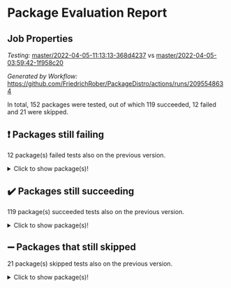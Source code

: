 # Package Evaluation Report

## Job Properties

*Testing:* [master/2022-04-05-11:13:13-368d4237](https://github.com/FriedrichRober/PackageDistro/blob/data/reports/master/2022-04-05-11:13:13-368d4237) vs [master/2022-04-05-03:59:42-1f958c20](https://github.com/FriedrichRober/PackageDistro/blob/data/reports/master/2022-04-05-03:59:42-1f958c20)

*Generated by Workflow:* https://github.com/FriedrichRober/PackageDistro/actions/runs/2095548634

In total, 152 packages were tested, out of which 119 succeeded, 12 failed and 21 were skipped.

## :exclamation: Packages still failing

12 package(s) failed tests also on the previous version.<details> <summary>Click to show package(s)!</summary>

- fining 1.4.1 [(failure)](https://github.com/FriedrichRober/PackageDistro/runs/5831937529?check_suite_focus=true)<br>
- francy 1.2.4 [(failure)](https://github.com/FriedrichRober/PackageDistro/runs/5831937960?check_suite_focus=true)<br>
- hap 1.38 [(failure)](https://github.com/FriedrichRober/PackageDistro/runs/5831938548?check_suite_focus=true)<br>
- normalizinterface 1.3.2 [(failure)](https://github.com/FriedrichRober/PackageDistro/runs/5831940049?check_suite_focus=true)<br>
- packagemanager 1.2 [(failure)](https://github.com/FriedrichRober/PackageDistro/runs/5831940334?check_suite_focus=true)<br>
- rcwa 4.6.4 [(failure)](https://github.com/FriedrichRober/PackageDistro/runs/5831941069?check_suite_focus=true)<br>
- recog 1.3.2 [(failure)](https://github.com/FriedrichRober/PackageDistro/runs/5831941160?check_suite_focus=true)<br>
- semigroups 4.0.0 [(failure)](https://github.com/FriedrichRober/PackageDistro/runs/5831941446?check_suite_focus=true)<br>
- transgrp 3.6.1 [(failure)](https://github.com/FriedrichRober/PackageDistro/runs/5831942429?check_suite_focus=true)<br>
- unitlib 4.0.0 [(failure)](https://github.com/FriedrichRober/PackageDistro/runs/5831942671?check_suite_focus=true)<br>
- wedderga 4.10.1 [(failure)](https://github.com/FriedrichRober/PackageDistro/runs/5831942910?check_suite_focus=true)<br>
- yangbaxter 0.9.0 [(failure)](https://github.com/FriedrichRober/PackageDistro/runs/5831943092?check_suite_focus=true)<br>
</details>

## :heavy_check_mark: Packages still succeeding

119 package(s) succeeded tests also on the previous version.<details> <summary>Click to show package(s)!</summary>

- ace 5.4 [(success)](https://github.com/FriedrichRober/PackageDistro/runs/5831935510?check_suite_focus=true)<br>
- aclib 1.3.2 [(success)](https://github.com/FriedrichRober/PackageDistro/runs/5831935574?check_suite_focus=true)<br>
- agt 0.2 [(success)](https://github.com/FriedrichRober/PackageDistro/runs/5831935626?check_suite_focus=true)<br>
- alnuth 3.2.0 [(success)](https://github.com/FriedrichRober/PackageDistro/runs/5831935692?check_suite_focus=true)<br>
- anupq 3.2.6 [(success)](https://github.com/FriedrichRober/PackageDistro/runs/5831935749?check_suite_focus=true)<br>
- atlasrep 2.1.2 [(success)](https://github.com/FriedrichRober/PackageDistro/runs/5831935816?check_suite_focus=true)<br>
- autodoc 2022.03.10 [(success)](https://github.com/FriedrichRober/PackageDistro/runs/5831935887?check_suite_focus=true)<br>
- automata 1.15 [(success)](https://github.com/FriedrichRober/PackageDistro/runs/5831935943?check_suite_focus=true)<br>
- automgrp 1.3.2 [(success)](https://github.com/FriedrichRober/PackageDistro/runs/5831935998?check_suite_focus=true)<br>
- autpgrp 1.10.2 [(success)](https://github.com/FriedrichRober/PackageDistro/runs/5831936060?check_suite_focus=true)<br>
- cap 2022.03-08 [(success)](https://github.com/FriedrichRober/PackageDistro/runs/5831936113?check_suite_focus=true)<br>
- caratinterface 2.3.3 [(success)](https://github.com/FriedrichRober/PackageDistro/runs/5831936168?check_suite_focus=true)<br>
- cddinterface 2020.06.24 [(success)](https://github.com/FriedrichRober/PackageDistro/runs/5831936229?check_suite_focus=true)<br>
- circle 1.6.4 [(success)](https://github.com/FriedrichRober/PackageDistro/runs/5831936291?check_suite_focus=true)<br>
- cohomolo 1.6.10 [(success)](https://github.com/FriedrichRober/PackageDistro/runs/5831936347?check_suite_focus=true)<br>
- congruence 1.2.3 [(success)](https://github.com/FriedrichRober/PackageDistro/runs/5831936417?check_suite_focus=true)<br>
- crime 1.6 [(success)](https://github.com/FriedrichRober/PackageDistro/runs/5831936469?check_suite_focus=true)<br>
- crisp 1.4.5 [(success)](https://github.com/FriedrichRober/PackageDistro/runs/5831936516?check_suite_focus=true)<br>
- crypting 0.10 [(success)](https://github.com/FriedrichRober/PackageDistro/runs/5831936565?check_suite_focus=true)<br>
- cryst 4.1.24 [(success)](https://github.com/FriedrichRober/PackageDistro/runs/5831936626?check_suite_focus=true)<br>
- crystcat 1.1.9 [(success)](https://github.com/FriedrichRober/PackageDistro/runs/5831936677?check_suite_focus=true)<br>
- ctbllib 1.3.3 [(success)](https://github.com/FriedrichRober/PackageDistro/runs/5831936739?check_suite_focus=true)<br>
- cubefree 1.19 [(success)](https://github.com/FriedrichRober/PackageDistro/runs/5831936797?check_suite_focus=true)<br>
- curlinterface 2.2.2 [(success)](https://github.com/FriedrichRober/PackageDistro/runs/5831936867?check_suite_focus=true)<br>
- cvec 2.7.5 [(success)](https://github.com/FriedrichRober/PackageDistro/runs/5831936910?check_suite_focus=true)<br>
- datastructures 0.2.7 [(success)](https://github.com/FriedrichRober/PackageDistro/runs/5831936964?check_suite_focus=true)<br>
- deepthought 1.0.5 [(success)](https://github.com/FriedrichRober/PackageDistro/runs/5831937021?check_suite_focus=true)<br>
- design 1.7 [(success)](https://github.com/FriedrichRober/PackageDistro/runs/5831937068?check_suite_focus=true)<br>
- difsets 2.3.1 [(success)](https://github.com/FriedrichRober/PackageDistro/runs/5831937118?check_suite_focus=true)<br>
- digraphs 1.5.2 [(success)](https://github.com/FriedrichRober/PackageDistro/runs/5831937168?check_suite_focus=true)<br>
- edim 1.3.5 [(success)](https://github.com/FriedrichRober/PackageDistro/runs/5831937227?check_suite_focus=true)<br>
- example 4.3.0 [(success)](https://github.com/FriedrichRober/PackageDistro/runs/5831937293?check_suite_focus=true)<br>
- factint 1.6.3 [(success)](https://github.com/FriedrichRober/PackageDistro/runs/5831937357?check_suite_focus=true)<br>
- ferret 1.0.7 [(success)](https://github.com/FriedrichRober/PackageDistro/runs/5831937424?check_suite_focus=true)<br>
- fga 1.4.0 [(success)](https://github.com/FriedrichRober/PackageDistro/runs/5831937472?check_suite_focus=true)<br>
- float 1.0.3 [(success)](https://github.com/FriedrichRober/PackageDistro/runs/5831937586?check_suite_focus=true)<br>
- format 1.4.3 [(success)](https://github.com/FriedrichRober/PackageDistro/runs/5831937629?check_suite_focus=true)<br>
- forms 1.2.7 [(success)](https://github.com/FriedrichRober/PackageDistro/runs/5831937713?check_suite_focus=true)<br>
- fplsa 1.2.5 [(success)](https://github.com/FriedrichRober/PackageDistro/runs/5831937819?check_suite_focus=true)<br>
- fr 2.4.8 [(success)](https://github.com/FriedrichRober/PackageDistro/runs/5831937892?check_suite_focus=true)<br>
- fwtree 1.3 [(success)](https://github.com/FriedrichRober/PackageDistro/runs/5831938013?check_suite_focus=true)<br>
- gbnp 1.0.5 [(success)](https://github.com/FriedrichRober/PackageDistro/runs/5831938054?check_suite_focus=true)<br>
- generalizedmorphismsforcap 2022.03-03 [(success)](https://github.com/FriedrichRober/PackageDistro/runs/5831938106?check_suite_focus=true)<br>
- genss 1.6.6 [(success)](https://github.com/FriedrichRober/PackageDistro/runs/5831938187?check_suite_focus=true)<br>
- gradedringforhomalg 2022.03-01 [(success)](https://github.com/FriedrichRober/PackageDistro/runs/5831938231?check_suite_focus=true)<br>
- grape 4.8.5 [(success)](https://github.com/FriedrichRober/PackageDistro/runs/5831938297?check_suite_focus=true)<br>
- groupoids 1.69 [(success)](https://github.com/FriedrichRober/PackageDistro/runs/5831938355?check_suite_focus=true)<br>
- grpconst 2.6.2 [(success)](https://github.com/FriedrichRober/PackageDistro/runs/5831938398?check_suite_focus=true)<br>
- guarana 0.96.3 [(success)](https://github.com/FriedrichRober/PackageDistro/runs/5831938444?check_suite_focus=true)<br>
- guava 3.15 [(success)](https://github.com/FriedrichRober/PackageDistro/runs/5831938500?check_suite_focus=true)<br>
- hapcryst 0.1.14 [(success)](https://github.com/FriedrichRober/PackageDistro/runs/5831938609?check_suite_focus=true)<br>
- hecke 1.5.3 [(success)](https://github.com/FriedrichRober/PackageDistro/runs/5831938662?check_suite_focus=true)<br>
- help 3.5 [(success)](https://github.com/FriedrichRober/PackageDistro/runs/5831938705?check_suite_focus=true)<br>
- idrel 2.43 [(success)](https://github.com/FriedrichRober/PackageDistro/runs/5831938745?check_suite_focus=true)<br>
- images 1.3.1 [(success)](https://github.com/FriedrichRober/PackageDistro/runs/5831938802?check_suite_focus=true)<br>
- intpic 0.2.4 [(success)](https://github.com/FriedrichRober/PackageDistro/runs/5831938839?check_suite_focus=true)<br>
- io 4.7.2 [(success)](https://github.com/FriedrichRober/PackageDistro/runs/5831938884?check_suite_focus=true)<br>
- irredsol 1.4.3 [(success)](https://github.com/FriedrichRober/PackageDistro/runs/5831938957?check_suite_focus=true)<br>
- json 2.1.0 [(success)](https://github.com/FriedrichRober/PackageDistro/runs/5831939033?check_suite_focus=true)<br>
- jupyterkernel 1.4.1 [(success)](https://github.com/FriedrichRober/PackageDistro/runs/5831939082?check_suite_focus=true)<br>
- jupyterviz 1.5.1 [(success)](https://github.com/FriedrichRober/PackageDistro/runs/5831939132?check_suite_focus=true)<br>
- kan 1.34 [(success)](https://github.com/FriedrichRober/PackageDistro/runs/5831939180?check_suite_focus=true)<br>
- kbmag 1.5.9 [(success)](https://github.com/FriedrichRober/PackageDistro/runs/5831939228?check_suite_focus=true)<br>
- laguna 3.9.4 [(success)](https://github.com/FriedrichRober/PackageDistro/runs/5831939279?check_suite_focus=true)<br>
- liealgdb 2.2.1 [(success)](https://github.com/FriedrichRober/PackageDistro/runs/5831939326?check_suite_focus=true)<br>
- liepring 1.9.2 [(success)](https://github.com/FriedrichRober/PackageDistro/runs/5831939369?check_suite_focus=true)<br>
- liering 2.4.2 [(success)](https://github.com/FriedrichRober/PackageDistro/runs/5831939408?check_suite_focus=true)<br>
- linearalgebraforcap 2022.03-06 [(success)](https://github.com/FriedrichRober/PackageDistro/runs/5831939466?check_suite_focus=true)<br>
- loops 3.4.1 [(success)](https://github.com/FriedrichRober/PackageDistro/runs/5831939514?check_suite_focus=true)<br>
- lpres 1.0.3 [(success)](https://github.com/FriedrichRober/PackageDistro/runs/5831939568?check_suite_focus=true)<br>
- majoranaalgebras 1.4 [(success)](https://github.com/FriedrichRober/PackageDistro/runs/5831939611?check_suite_focus=true)<br>
- mapclass 1.4.5 [(success)](https://github.com/FriedrichRober/PackageDistro/runs/5831939677?check_suite_focus=true)<br>
- matgrp 0.64 [(success)](https://github.com/FriedrichRober/PackageDistro/runs/5831939708?check_suite_focus=true)<br>
- modisom 2.5.1 [(success)](https://github.com/FriedrichRober/PackageDistro/runs/5831939767?check_suite_focus=true)<br>
- modulepresentationsforcap 2022.03-02 [(success)](https://github.com/FriedrichRober/PackageDistro/runs/5831939804?check_suite_focus=true)<br>
- monoidalcategories 2022.03-02 [(success)](https://github.com/FriedrichRober/PackageDistro/runs/5831939852?check_suite_focus=true)<br>
- nconvex 2020.11-04 [(success)](https://github.com/FriedrichRober/PackageDistro/runs/5831939889?check_suite_focus=true)<br>
- nilmat 1.4.1 [(success)](https://github.com/FriedrichRober/PackageDistro/runs/5831939924?check_suite_focus=true)<br>
- nock 1.5 [(success)](https://github.com/FriedrichRober/PackageDistro/runs/5831939995?check_suite_focus=true)<br>
- nq 2.5.8 [(success)](https://github.com/FriedrichRober/PackageDistro/runs/5831940087?check_suite_focus=true)<br>
- numericalsgps 1.3.0 [(success)](https://github.com/FriedrichRober/PackageDistro/runs/5831940143?check_suite_focus=true)<br>
- openmath 11.5.0 [(success)](https://github.com/FriedrichRober/PackageDistro/runs/5831940215?check_suite_focus=true)<br>
- orb 4.8.4 [(success)](https://github.com/FriedrichRober/PackageDistro/runs/5831940276?check_suite_focus=true)<br>
- patternclass 2.4.2 [(success)](https://github.com/FriedrichRober/PackageDistro/runs/5831940414?check_suite_focus=true)<br>
- permut 2.0.4 [(success)](https://github.com/FriedrichRober/PackageDistro/runs/5831940523?check_suite_focus=true)<br>
- polenta 1.3.10 [(success)](https://github.com/FriedrichRober/PackageDistro/runs/5831940596?check_suite_focus=true)<br>
- polymaking 0.8.6 [(success)](https://github.com/FriedrichRober/PackageDistro/runs/5831940689?check_suite_focus=true)<br>
- primgrp 3.4.1 [(success)](https://github.com/FriedrichRober/PackageDistro/runs/5831940765?check_suite_focus=true)<br>
- profiling 2.5.0 [(success)](https://github.com/FriedrichRober/PackageDistro/runs/5831940837?check_suite_focus=true)<br>
- qpa 1.33 [(success)](https://github.com/FriedrichRober/PackageDistro/runs/5831940895?check_suite_focus=true)<br>
- quagroup 1.8.3 [(success)](https://github.com/FriedrichRober/PackageDistro/runs/5831940955?check_suite_focus=true)<br>
- radiroot 2.9 [(success)](https://github.com/FriedrichRober/PackageDistro/runs/5831941018?check_suite_focus=true)<br>
- rds 1.8 [(success)](https://github.com/FriedrichRober/PackageDistro/runs/5831941111?check_suite_focus=true)<br>
- repndecomp 1.2.1 [(success)](https://github.com/FriedrichRober/PackageDistro/runs/5831941219?check_suite_focus=true)<br>
- repsn 3.1.0 [(success)](https://github.com/FriedrichRober/PackageDistro/runs/5831941271?check_suite_focus=true)<br>
- resclasses 4.7.2 [(success)](https://github.com/FriedrichRober/PackageDistro/runs/5831941315?check_suite_focus=true)<br>
- scscp 2.3.1 [(success)](https://github.com/FriedrichRober/PackageDistro/runs/5831941375?check_suite_focus=true)<br>
- sglppow 2.1 [(success)](https://github.com/FriedrichRober/PackageDistro/runs/5831941510?check_suite_focus=true)<br>
- sgpviz 0.999.5 [(success)](https://github.com/FriedrichRober/PackageDistro/runs/5831941572?check_suite_focus=true)<br>
- simpcomp 2.1.14 [(success)](https://github.com/FriedrichRober/PackageDistro/runs/5831941629?check_suite_focus=true)<br>
- singular 2020.12.18 [(success)](https://github.com/FriedrichRober/PackageDistro/runs/5831941703?check_suite_focus=true)<br>
- sla 1.5.3 [(success)](https://github.com/FriedrichRober/PackageDistro/runs/5831941759?check_suite_focus=true)<br>
- smallgrp 1.4.2 [(success)](https://github.com/FriedrichRober/PackageDistro/runs/5831941825?check_suite_focus=true)<br>
- smallsemi 0.6.13 [(success)](https://github.com/FriedrichRober/PackageDistro/runs/5831941881?check_suite_focus=true)<br>
- sonata 2.9.3 [(success)](https://github.com/FriedrichRober/PackageDistro/runs/5831941961?check_suite_focus=true)<br>
- sophus 1.25 [(success)](https://github.com/FriedrichRober/PackageDistro/runs/5831942024?check_suite_focus=true)<br>
- spinsym 1.5.2 [(success)](https://github.com/FriedrichRober/PackageDistro/runs/5831942081?check_suite_focus=true)<br>
- symbcompcc 1.3.2 [(success)](https://github.com/FriedrichRober/PackageDistro/runs/5831942164?check_suite_focus=true)<br>
- thelma 1.3 [(success)](https://github.com/FriedrichRober/PackageDistro/runs/5831942232?check_suite_focus=true)<br>
- tomlib 1.2.9 [(success)](https://github.com/FriedrichRober/PackageDistro/runs/5831942296?check_suite_focus=true)<br>
- toric 1.9.5 [(success)](https://github.com/FriedrichRober/PackageDistro/runs/5831942372?check_suite_focus=true)<br>
- ugaly 4.0.2 [(success)](https://github.com/FriedrichRober/PackageDistro/runs/5831942503?check_suite_focus=true)<br>
- unipot 1.5 [(success)](https://github.com/FriedrichRober/PackageDistro/runs/5831942568?check_suite_focus=true)<br>
- utils 0.72 [(success)](https://github.com/FriedrichRober/PackageDistro/runs/5831942732?check_suite_focus=true)<br>
- uuid 0.7 [(success)](https://github.com/FriedrichRober/PackageDistro/runs/5831942787?check_suite_focus=true)<br>
- walrus 0.9991 [(success)](https://github.com/FriedrichRober/PackageDistro/runs/5831942844?check_suite_focus=true)<br>
- xmod 2.86 [(success)](https://github.com/FriedrichRober/PackageDistro/runs/5831942966?check_suite_focus=true)<br>
- xmodalg 1.18 [(success)](https://github.com/FriedrichRober/PackageDistro/runs/5831943024?check_suite_focus=true)<br>
- zeromqinterface 0.13 [(success)](https://github.com/FriedrichRober/PackageDistro/runs/5831943157?check_suite_focus=true)<br>
</details>

## :heavy_minus_sign: Packages that still skipped

21 package(s) skipped tests also on the previous version.<details> <summary>Click to show package(s)!</summary>

- 4ti2interface 2022.03-01 [(skipped)](https://github.com/FriedrichRober/PackageDistro/runs/5831862097?check_suite_focus=true)<br>
- browse 1.8.14 [(skipped)](https://github.com/FriedrichRober/PackageDistro/runs/5831862097?check_suite_focus=true)<br>
- corelg 1.55 [(skipped)](https://github.com/FriedrichRober/PackageDistro/runs/5831862097?check_suite_focus=true)<br>
- examplesforhomalg 2022.03-01 [(skipped)](https://github.com/FriedrichRober/PackageDistro/runs/5831862097?check_suite_focus=true)<br>
- gapdoc 1.6.5 [(skipped)](https://github.com/FriedrichRober/PackageDistro/runs/5831862097?check_suite_focus=true)<br>
- gauss 2022.03-01 [(skipped)](https://github.com/FriedrichRober/PackageDistro/runs/5831862097?check_suite_focus=true)<br>
- gaussforhomalg 2022.03-01 [(skipped)](https://github.com/FriedrichRober/PackageDistro/runs/5831862097?check_suite_focus=true)<br>
- gradedmodules 2022.03-01 [(skipped)](https://github.com/FriedrichRober/PackageDistro/runs/5831862097?check_suite_focus=true)<br>
- homalg 2022.03-01 [(skipped)](https://github.com/FriedrichRober/PackageDistro/runs/5831862097?check_suite_focus=true)<br>
- homalgtocas 2022.03-01 [(skipped)](https://github.com/FriedrichRober/PackageDistro/runs/5831862097?check_suite_focus=true)<br>
- io_forhomalg 2022.03-01 [(skipped)](https://github.com/FriedrichRober/PackageDistro/runs/5831862097?check_suite_focus=true)<br>
- itc 1.5.1 [(skipped)](https://github.com/FriedrichRober/PackageDistro/runs/5831862097?check_suite_focus=true)<br>
- localizeringforhomalg 2022.03-01 [(skipped)](https://github.com/FriedrichRober/PackageDistro/runs/5831862097?check_suite_focus=true)<br>
- matricesforhomalg 2022.03-02 [(skipped)](https://github.com/FriedrichRober/PackageDistro/runs/5831862097?check_suite_focus=true)<br>
- modules 2022.03-01 [(skipped)](https://github.com/FriedrichRober/PackageDistro/runs/5831862097?check_suite_focus=true)<br>
- polycyclic 2.16 [(skipped)](https://github.com/FriedrichRober/PackageDistro/runs/5831862097?check_suite_focus=true)<br>
- ringsforhomalg 2022.03-01 [(skipped)](https://github.com/FriedrichRober/PackageDistro/runs/5831862097?check_suite_focus=true)<br>
- sco 2022.03-01 [(skipped)](https://github.com/FriedrichRober/PackageDistro/runs/5831862097?check_suite_focus=true)<br>
- toolsforhomalg 2022.03-01 [(skipped)](https://github.com/FriedrichRober/PackageDistro/runs/5831862097?check_suite_focus=true)<br>
- toricvarieties 2022.03.23 [(skipped)](https://github.com/FriedrichRober/PackageDistro/runs/5831862097?check_suite_focus=true)<br>
- xgap 4.31 [(skipped)](https://github.com/FriedrichRober/PackageDistro/runs/5831862097?check_suite_focus=true)<br>
</details>

